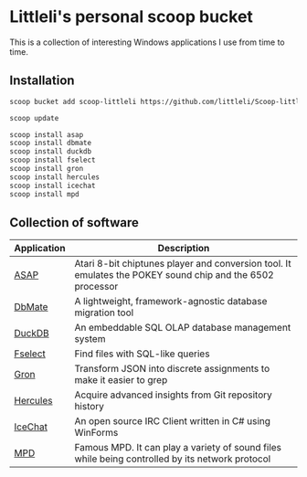 # Littleli's personal scoop bucket

This is a collection of interesting Windows applications I use from time to time.

## Installation

```sh
scoop bucket add scoop-littleli https://github.com/littleli/Scoop-littleli.git

scoop update

scoop install asap
scoop install dbmate
scoop install duckdb
scoop install fselect
scoop install gron
scoop install hercules
scoop install icechat
scoop install mpd
```

## Collection of software

| Application | Description |
|-|-|
| [ASAP](http://asap.sourceforge.net) | Atari 8-bit chiptunes player and conversion tool. It emulates the POKEY sound chip and the 6502 processor |
| [DbMate](https://github.com/amacneil/dbmate) | A lightweight, framework-agnostic database migration tool |
| [DuckDB](https://duckdb.org) | An embeddable SQL OLAP database management system |
| [Fselect](https://github.com/jhspetersson/fselect) | Find files with SQL-like queries |
| [Gron](https://github.com/tomnomnom/gron) | Transform JSON into discrete assignments to make it easier to grep |
| [Hercules](https://github.com/src-d/hercules) | Acquire advanced insights from Git repository history |
| [IceChat](https://www.icechat.net) | An open source IRC Client written in C# using WinForms |
| [MPD](https://www.musicpd.org) | Famous MPD. It can play a variety of sound files while being controlled by its network protocol |
